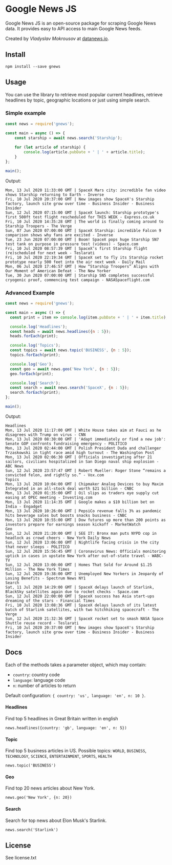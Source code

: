 # Google News JS

Google News JS is an open-source package for scraping Google
News data. It provides easy to API access to main Google News
feeds. 

Created by *Vladyslav Mokrousov* at [datanews.io](https://datanews.io).

## Install

```shell script
npm install --save gnews
```

## Usage

You can use the library to retrieve most popular current headlines,
retrieve headlines by topic, geographic locations or just using simple
search.

### Simple example

```javascript
const news = require('gnews');

const main = async () => {
    const starship = await news.search('Starship');
    
    for (let article of starship) {
        console.log(article.pubDate + ' | ' + article.title);
    }
};

main();
```

Output:

```
Mon, 13 Jul 2020 11:33:00 GMT | SpaceX Mars city: incredible fan video shows Starship returning to Earth - Inverse
Fri, 10 Jul 2020 20:37:00 GMT | New images show SpaceX's Starship factory, launch site grow over time - Business Insider - Business Insider
Sun, 12 Jul 2020 07:15:00 GMT | SpaceX launch: Starship prototype's first 500ft test flight rescheduled for THIS WEEK - Express.co.uk
Fri, 10 Jul 2020 14:35:28 GMT | The world is finally coming around to Starship Troopers - The Verge
Sun, 07 Jun 2020 07:00:00 GMT | SpaceX Starship: incredible Falcon 9 comparison shows why fans are excited - Inverse
Tue, 23 Jun 2020 07:00:00 GMT | Boom! SpaceX pops huge Starship SN7 test tank on purpose in pressure test (videos) - Space.com
Fri, 10 Jul 2020 08:57:39 GMT | SpaceX’s first Starship flight (re)scheduled for next week - Teslarati
Fri, 10 Jul 2020 22:19:34 GMT | SpaceX set to fly its Starship rocket prototype nearly 500 feet into the air next week - Daily Mail
Mon, 06 Jul 2020 17:46:57 GMT | How “Starship Troopers” Aligns with Our Moment of American Defeat - The New Yorker
Tue, 30 Jun 2020 07:00:00 GMT | Starship SN5 completes successful cryogenic proof, commencing test campaign - NASASpaceflight.com
```

### Advanced Example

```javascript
const news = require('gnews');

const main = async () => {
  const print = item => console.log(item.pubDate + ' | ' + item.title);

  console.log('Headlines');
  const heads = await news.headlines({n : 5});
  heads.forEach(print);

  console.log('Topics');
  const topics = await news.topic('BUSINESS', {n : 5});
  topics.forEach(print);

  console.log('Geo');
  const geo = await news.geo('New York', {n : 5});
  geo.forEach(print);

  console.log('Search');
  const search = await news.search('SpaceX', {n : 5});
  search.forEach(print);
};

main();
```

Output:

```
Headlines
Mon, 13 Jul 2020 11:17:00 GMT | White House takes aim at Fauci as he disagrees with Trump on virus - CNN
Mon, 13 Jul 2020 08:30:00 GMT | 'Adapt immediately or find a new job': Senate GOP confronts fundraising emergency - POLITICO
Mon, 13 Jul 2020 02:44:00 GMT | Polish President Duda and challenger Trzaskowski in tight race amid high turnout - The Washington Post
Mon, 13 Jul 2020 02:06:30 GMT | Officials investigating after 21 sailors, civilians hospitalized in San Diego naval ship explosion - ABC News
Sun, 12 Jul 2020 23:57:47 GMT | Robert Mueller: Roger Stone “remains a convicted felon, and rightly so.” - Vox.com
Topics
Mon, 13 Jul 2020 10:04:00 GMT | Chipmaker Analog Devices to buy Maxim Integrated in an all-stock deal worth $21 billion - CNBC
Mon, 13 Jul 2020 01:35:00 GMT | Oil slips as traders eye supply cut easing at OPEC meeting - Investing.com
Mon, 13 Jul 2020 11:14:35 GMT | Google makes a $10 billion bet on India - Engadget
Mon, 13 Jul 2020 10:26:00 GMT | PepsiCo revenue falls 3% as pandemic hits beverage sales but boosts snacks business - CNBC
Mon, 13 Jul 2020 10:55:00 GMT | Dow futures up more than 200 points as investors prepare for earnings season kickoff - MarketWatch
Geo
Sun, 12 Jul 2020 21:20:00 GMT | SEE IT: Bronx man puts NYPD cop in headlock as crowd cheers - New York Daily News
Sun, 12 Jul 2020 13:06:00 GMT | Nightlife facing crisis in the city that never sleeps - POLITICO
Sun, 12 Jul 2020 15:56:45 GMT | Coronavirus News: Officials monitoring uptick in cases in upstate New York after out-of-state travel - WABC-TV
Sun, 12 Jul 2020 13:00:00 GMT | Homes That Sold for Around $1.25 Million - The New York Times
Sun, 12 Jul 2020 19:38:00 GMT | Unemployed New Yorkers in Jeopardy of Losing Benefits - Spectrum News NY1
Search
Sat, 11 Jul 2020 14:29:00 GMT | SpaceX delays launch of Starlink, BlackSky satellites again due to rocket checks - Space.com
Sun, 12 Jul 2020 22:00:00 GMT | SpaceX success has Asia start-ups dreaming of the stars - Financial Times
Fri, 10 Jul 2020 13:08:36 GMT | SpaceX delays launch of its latest batch of Starlink satellites, with two hitchhiking spacecraft - The Verge
Sun, 12 Jul 2020 21:32:36 GMT | SpaceX rocket set to smash NASA Space Shuttle reuse record - Teslarati
Fri, 10 Jul 2020 20:37:00 GMT | New images show SpaceX's Starship factory, launch site grow over time - Business Insider - Business Insider
```

## Docs

Each of the methods takes a parameter object, which may contain:

- `country`: country code
- `language`: language code
- `n`: number of articles to return

Default configuration: `{ country: 'us', language: 'en', n: 10 }`.

#### Headlines

Find top 5 headlines in Great Britain written in english 

```
news.headlines({country: 'gb', language: 'en', n: 5})
```

#### Topic

Find top 5 business articles in US.
Possible topics: `WORLD`, `BUSINESS`, `TECHNOLOGY`, `SCIENCE`,
`ENTERTAINMENT`, `SPORTS`, `HEALTH`

```
news.topic('BUSINESS')
```

#### Geo

Find top 20 news articles about New York.

```
news.geo('New York', {n: 20})
```

#### Search

Search for top news about Elon Musk's Starlink.

```
news.search('Starlink')
```

## License

See license.txt